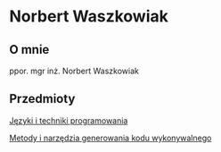 # Norbert Waszkowiak

## O mnie
ppor. mgr inż. Norbert Waszkowiak

## Przedmioty
[Języki i techniki programowania](https://kajkitsu.github.io/jtp/)

[Metody i narzędzia generowania kodu wykonywalnego](https://kajkitsu.github.io/mng/)

